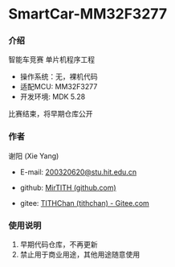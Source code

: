 # SmartCar-MM32F3277

### 介绍
智能车竞赛 单片机程序工程
- 操作系统：无，裸机代码
- 适配MCU: MM32F3277
- 开发环境: MDK 5.28

比赛结束，将早期仓库公开

### 作者
谢阳 (Xie Yang)

- E-mail: 200320620@stu.hit.edu.cn

- github: [MirTITH (github.com)](https://github.com/MirTITH)
- gitee: [TITHChan (tithchan) - Gitee.com](https://gitee.com/tithchan)

### 使用说明
1. 早期代码仓库，不再更新
2. 禁止用于商业用途，其他用途随意使用
